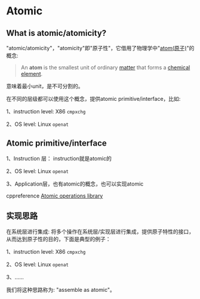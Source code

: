 # Atomic

## What is atomic/atomicity?

"atomic/atomicity"，"atomicity"即"原子性"，它借用了物理学中"[atom(原子)](http://en.wiki.sxisa.org/wiki/Atom)"的概念: 

> An **atom** is the smallest unit of ordinary [matter](http://en.wiki.sxisa.org/wiki/Matter) that forms a [chemical element](http://en.wiki.sxisa.org/wiki/Chemical_element). 

意味着最小unit，是不可分割的。

在不同的层级都可以使用这个概念，提供atomic primitive/interface，比如:

1、instruction level: X86 `cmpxchg`

2、OS level: Linux `openat`

## Atomic primitive/interface

1、Instruction 层： instruction就是atomic的

2、OS level: Linux `openat`

3、Application层，也有atomic的概念，也可以实现atomic

cppreference [Atomic operations library](https://en.cppreference.com/w/cpp/atomic)



## 实现思路

在系统层进行集成: 将多个操作在系统层/实现层进行集成，提供原子特性的接口，从而达到原子性的目的，下面是典型的例子：

1、instruction level: X86 `cmpxchg`

2、OS level: Linux `openat`

3、......

我们将这种思路称为: "assemble as atomic"。